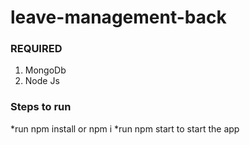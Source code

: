 # leave-management-back

### REQUIRED

1. MongoDb
2. Node Js

### Steps to run

*run npm install or npm i 
*run npm start to start the app

